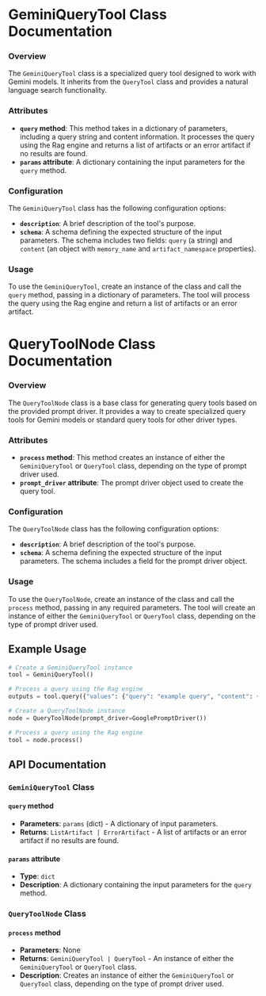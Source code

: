 # **GeminiQueryTool Class Documentation**

### Overview

The `GeminiQueryTool` class is a specialized query tool designed to work with Gemini models. It inherits from the `QueryTool` class and provides a natural language search functionality.

### Attributes

- **`query` method**: This method takes in a dictionary of parameters, including a query string and content information. It processes the query using the Rag engine and returns a list of artifacts or an error artifact if no results are found.
- **`params` attribute**: A dictionary containing the input parameters for the `query` method.

### Configuration

The `GeminiQueryTool` class has the following configuration options:

- **`description`**: A brief description of the tool's purpose.
- **`schema`**: A schema defining the expected structure of the input parameters. The schema includes two fields: `query` (a string) and `content` (an object with `memory_name` and `artifact_namespace` properties).

### Usage

To use the `GeminiQueryTool`, create an instance of the class and call the `query` method, passing in a dictionary of parameters. The tool will process the query using the Rag engine and return a list of artifacts or an error artifact.

# **QueryToolNode Class Documentation**

### Overview

The `QueryToolNode` class is a base class for generating query tools based on the provided prompt driver. It provides a way to create specialized query tools for Gemini models or standard query tools for other driver types.

### Attributes

- **`process` method**: This method creates an instance of either the `GeminiQueryTool` or `QueryTool` class, depending on the type of prompt driver used.
- **`prompt_driver` attribute**: The prompt driver object used to create the query tool.

### Configuration

The `QueryToolNode` class has the following configuration options:

- **`description`**: A brief description of the tool's purpose.
- **`schema`**: A schema defining the expected structure of the input parameters. The schema includes a field for the prompt driver object.

### Usage

To use the `QueryToolNode`, create an instance of the class and call the `process` method, passing in any required parameters. The tool will create an instance of either the `GeminiQueryTool` or `QueryTool` class, depending on the type of prompt driver used.

## **Example Usage**

```python
# Create a GeminiQueryTool instance
tool = GeminiQueryTool()

# Process a query using the Rag engine
outputs = tool.query({"values": {"query": "example query", "content": {"memory_name": "my_memory", "artifact_namespace": "my_namespace"}}})

# Create a QueryToolNode instance
node = QueryToolNode(prompt_driver=GooglePromptDriver())

# Process a query using the Rag engine
tool = node.process()
```

## **API Documentation**

### `GeminiQueryTool` Class

#### `query` method

- **Parameters**: `params` (dict) - A dictionary of input parameters.
- **Returns**: `ListArtifact | ErrorArtifact` - A list of artifacts or an error artifact if no results are found.

#### `params` attribute

- **Type**: `dict`
- **Description**: A dictionary containing the input parameters for the `query` method.

### `QueryToolNode` Class

#### `process` method

- **Parameters**: None
- **Returns**: `GeminiQueryTool | QueryTool` - An instance of either the `GeminiQueryTool` or `QueryTool` class.
- **Description**: Creates an instance of either the `GeminiQueryTool` or `QueryTool` class, depending on the type of prompt driver used.
